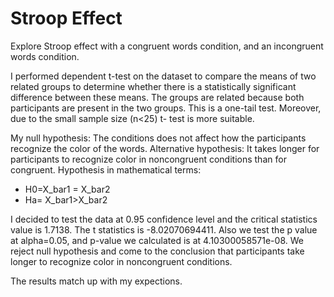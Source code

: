 # Stroop Effect

Explore Stroop effect with a congruent words condition, and an incongruent words condition.

I performed dependent t-test on the dataset to compare the means of two related groups to determine whether there is a statistically significant difference between these means.
The groups are related because both participants are present in the two groups. This is a one-tail test. Moreover, due to the small sample size (n<25) t- test is more suitable.
<p>
My null hypothesis: The conditions does not affect how the participants recognize the color of the words.  
Alternative hypothesis: It takes longer for participants to recognize color in noncongruent conditions than for congruent.  
Hypothesis in mathematical terms:  
<ul>
<li>H0=X_bar1 = X_bar2</li>
<li>Ha= X_bar1>X_bar2</li>
</ul>
</p>

I decided to test the data at 0.95 confidence level and the critical statistics value is 1.7138. The t statistics is -8.02070694411. Also we test the p value at alpha=0.05, and p-value we calculated is at 4.10300058571e-08. We reject null hypothesis and come to the conclusion that participants take longer to recognize color in noncongruent conditions. 

The results match up with my expections.
